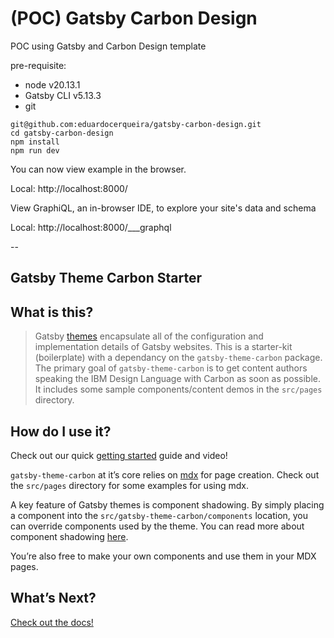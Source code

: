 # (POC) Gatsby Carbon Design

POC using Gatsby and Carbon Design template

pre-requisite:
* node v20.13.1
* Gatsby CLI v5.13.3
* git

```
git@github.com:eduardocerqueira/gatsby-carbon-design.git
cd gatsby-carbon-design
npm install
npm run dev
```

You can now view example in the browser.

  Local:            http://localhost:8000/

View GraphiQL, an in-browser IDE, to explore your site's data and schema

  Local:            http://localhost:8000/___graphql

-- 
## Gatsby Theme Carbon Starter

## What is this?

> Gatsby [themes](https://www.gatsbyjs.org/docs/themes/) encapsulate all of the
> configuration and implementation details of Gatsby websites. This is a
> starter-kit (boilerplate) with a dependancy on the `gatsby-theme-carbon`
> package. The primary goal of `gatsby-theme-carbon` is to get content authors
> speaking the IBM Design Language with Carbon as soon as possible. It includes
> some sample components/content demos in the `src/pages` directory.

## How do I use it?

Check out our quick
[getting started](https://gatsby-theme-carbon.now.sh/getting-started) guide and
video!

`gatsby-theme-carbon` at it’s core relies on [mdx](https://mdxjs.com/) for page
creation. Check out the `src/pages` directory for some examples for using mdx.

A key feature of Gatsby themes is component shadowing. By simply placing a
component into the `src/gatsby-theme-carbon/components` location, you can
override components used by the theme. You can read more about component
shadowing
[here](https://www.gatsbyjs.org/docs/themes/api-reference#component-shadowing).

You’re also free to make your own components and use them in your MDX pages.

## What’s Next?

[Check out the docs!](https://gatsby-theme-carbon.now.sh)
